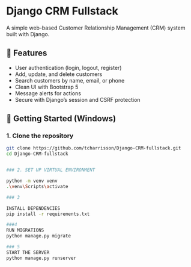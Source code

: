 # Django CRM Fullstack

A simple web-based Customer Relationship Management (CRM) system built with Django.

## 🔑 Features

- User authentication (login, logout, register)
- Add, update, and delete customers
- Search customers by name, email, or phone
- Clean UI with Bootstrap 5
- Message alerts for actions
- Secure with Django’s session and CSRF protection

## 🚀 Getting Started (Windows)

### 1. Clone the repository

```bash
git clone https://github.com/tcharrisson/Django-CRM-fullstack.git
cd Django-CRM-fullstack


### 2. SET UP VIRTUAL ENVIRONMENT

python -m venv venv
.\venv\Scripts\activate

### 3

INSTALL DEPENDENCIES
pip install -r requirements.txt

###4
RUN MIGRATIONS
python manage.py migrate

### 5
START THE SERVER
python manage.py runserver

